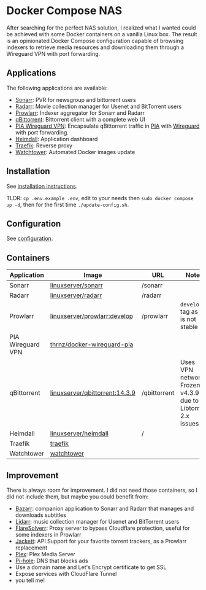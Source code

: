 # Docker Compose NAS

After searching for the perfect NAS solution, I realized what I wanted could be achieved 
with some Docker containers on a vanilla Linux box. The result is an opinionated Docker Compose configuration capable of 
browsing indexers to retrieve media resources and downloading them through a Wireguard VPN with port forwarding.

## Applications

The following applications are available:

- [Sonarr](https://sonarr.tv/): PVR for newsgroup and bittorrent users
- [Radarr](https://radarr.video/): Movie collection manager for Usenet and BitTorrent users
- [Prowlarr](https://github.com/Prowlarr/Prowlarr): Indexer aggregator for Sonarr and Radarr
- [qBittorrent](https://www.qbittorrent.org/): Bittorrent client with a complete web UI
- [PIA Wireguard VPN](https://github.com/thrnz/docker-wireguard-pia): Encapsulate qBittorrent traffic in 
[PIA](https://www.privateinternetaccess.com/) with [Wireguard](https://www.wireguard.com/) with port forwarding.
- [Heimdall](https://heimdall.site/): Application dashboard
- [Traefik](https://traefik.io/): Reverse proxy
- [Watchtower](https://containrrr.dev/watchtower/): Automated Docker images update

## Installation

See [installation instructions](./INSTALL.md).

TLDR: `cp .env.example .env`, edit to your needs then `sudo docker compose up -d`, then for the first time `./update-config.sh`.

## Configuration

See [configuration](./CONFIGURATION.md).

## Containers

| **Application**   | **Image**                                                                          | **URL**      | **Notes**                                                         |
|-------------------|------------------------------------------------------------------------------------|--------------|-------------------------------------------------------------------|
| Sonarr            | [linuxserver/sonarr](https://hub.docker.com/r/linuxserver/sonarr)                  | /sonarr      |                                                                   |
| Radarr            | [linuxserver/radarr](https://hub.docker.com/r/linuxserver/radarr)                  | /radarr      |                                                                   |
| Prowlarr          | [linuxserver/prowlarr:develop](https://hub.docker.com/r/linuxserver/prowlarr)      | /prowlarr    | `develop` tag as it is not stable yet                             |
| PIA Wireguard VPN | [thrnz/docker-wireguard-pia](https://hub.docker.com/r/thrnz/docker-wireguard-pia)  |              |                                                                   |
| qBittorrent       | [linuxserver/qbittorrent:14.3.9](https://hub.docker.com/r/linuxserver/qbittorrent) | /qbittorrent | Uses VPN network<br>Frozen to v4.3.9 due to Libtorrent 2.x issues |
| Heimdall          | [linuxserver/heimdall](https://hub.docker.com/r/linuxserver/heimdall)              | /            |                                                                   |
| Traefik           | [traefik](https://hub.docker.com/_/traefik)                                        |              |                                                                   |
| Watchtower        | [watchtower](https://hub.docker.com/r/containrrr/watchtower)                       |              |                                                                   |


## Improvement

There is always room for improvement. I did not need those containers, so I did not include them, but maybe you could
benefit from:

- [Bazarr](https://www.bazarr.media/): companion application to Sonarr and Radarr that manages and downloads subtitles
- [Lidarr](https://lidarr.audio/): music collection manager for Usenet and BitTorrent users
- [FlareSolverr](https://github.com/FlareSolverr/FlareSolverr): Proxy server to bypass Cloudflare protection, useful
for some indexers in Prowlarr
- [Jackett](https://github.com/Jackett/Jackett): API Support for your favorite torrent trackers, as a Prowlarr replacement
- [Plex](https://www.plex.tv/): Plex Media Server
- [Pi-hole](https://pi-hole.net/): DNS that blocks ads
- Use a domain name and Let's Encrypt certificate to get SSL
- Expose services with CloudFlare Tunnel
- you tell me!
